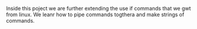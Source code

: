Inside this poject we are further extending the use if commands that we gwt from
linux. We leanr how to pipe commands togthera and make strings of commands.